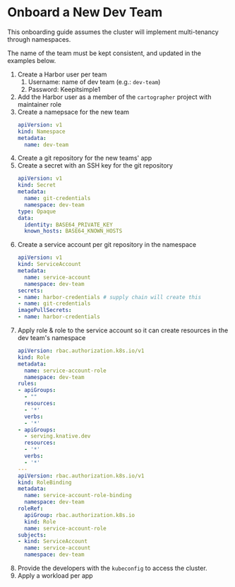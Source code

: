 #   Onboard a New Dev Team

This onboarding guide assumes the cluster will implement multi-tenancy through namespaces.

The name of the team must be kept consistent, and updated in the examples below.

1.  Create a Harbor user per team
    1.  Username: name of dev team (e.g.: `dev-team`)
    1.  Password: Keepitsimple1
1.  Add the Harbor user as a member of the `cartographer` project with maintainer role
1.  Create a namepsace for the new team
    ```yaml
    apiVersion: v1
    kind: Namespace
    metadata:
      name: dev-team
    ```
1.  Create a git repository for the new teams' app
1.  Create a secret with an SSH key for the git repository
    ```yaml
    apiVersion: v1
    kind: Secret
    metadata:
      name: git-credentials
      namespace: dev-team
    type: Opaque
    data:
      identity: BASE64_PRIVATE_KEY
      known_hosts: BASE64_KNOWN_HOSTS
    ```
1.  Create a service account per git repository in the namespace
    ```yaml
    apiVersion: v1
    kind: ServiceAccount
    metadata:
      name: service-account
      namespace: dev-team
    secrets:
    - name: harbor-credentials # supply chain will create this
    - name: git-credentials
    imagePullSecrets:
    - name: harbor-credentials
    ```
1.  Apply role & role to the service account so it can create resources in the dev team's namespace
    ```yaml
    apiVersion: rbac.authorization.k8s.io/v1
    kind: Role
    metadata:
      name: service-account-role
      namespace: dev-team
    rules:
    - apiGroups:
      - ""
      resources:
      - '*'
      verbs:
      - '*'
    - apiGroups:
      - serving.knative.dev
      resources:
      - '*'
      verbs:
      - '*'
    ---
    apiVersion: rbac.authorization.k8s.io/v1
    kind: RoleBinding
    metadata:
      name: service-account-role-binding
      namespace: dev-team
    roleRef:
      apiGroup: rbac.authorization.k8s.io
      kind: Role
      name: service-account-role
    subjects:
    - kind: ServiceAccount
      name: service-account
      namespace: dev-team
    ```
1.  Provide the developers with the `kubeconfig` to access the cluster.
1.  Apply a workload per app
